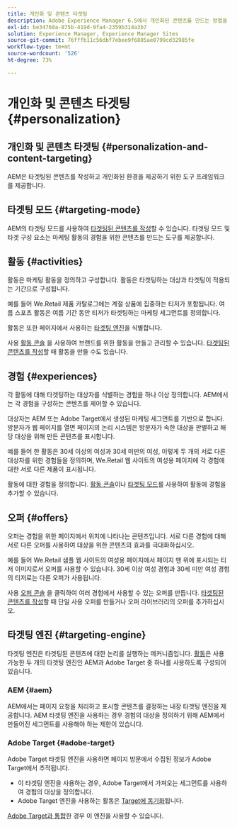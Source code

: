 ```yaml
---
title: 개인화 및 콘텐츠 타겟팅
description: Adobe Experience Manager 6.5에서 개인화된 콘텐츠를 만드는 방법을 알아봅니다.
exl-id: be34760a-875b-419d-9fa4-2359b314a3b7
solution: Experience Manager, Experience Manager Sites
source-git-commit: 76fffb11c56dbf7ebee9f6805ae0799cd32985fe
workflow-type: tm+mt
source-wordcount: '526'
ht-degree: 73%

---
```


# 개인화 및 콘텐츠 타겟팅 {#personalization}

## 개인화 및 콘텐츠 타겟팅 {#personalization-and-content-targeting}

AEM은 타겟팅된 콘텐츠를 작성하고 개인화된 환경을 제공하기 위한 도구 프레임워크를 제공합니다.

## 타겟팅 모드 {#targeting-mode}

AEM의 타겟팅 모드를 사용하여 [타겟팅된 콘텐츠를 작성](/help/sites-authoring/content-targeting-touch.md)할 수 있습니다. 타겟팅 모드 및 타겟 구성 요소는 마케팅 활동의 경험을 위한 콘텐츠를 만드는 도구를 제공합니다.

## 활동 {#activities}

활동은 마케팅 활동을 정의하고 구성합니다. 활동은 타겟팅하는 대상과 타겟팅이 적용되는 기간으로 구성됩니다.

예를 들어 We.Retail 제품 카탈로그에는 계절 상품에 집중하는 티저가 포함됩니다. 여름 스포츠 활동은 여름 기간 동안 티저가 타겟팅하는 마케팅 세그먼트를 정의합니다.

활동은 또한 페이지에서 사용하는 [타겟팅 엔진](/help/sites-authoring/personalization.md#targeting-engine)을 식별합니다.

사용 [활동 콘솔](/help/sites-authoring/activitylib.md) 을 사용하여 브랜드를 위한 활동을 만들고 관리할 수 있습니다. [타겟팅된 콘텐츠를 작성](/help/sites-authoring/content-targeting-touch.md)할 때 활동을 만들 수도 있습니다.

## 경험 {#experiences}

각 활동에 대해 타겟팅하는 대상자를 식별하는 경험을 하나 이상 정의합니다. AEM에서는 각 경험을 구성하는 콘텐츠를 제어할 수 있습니다.

대상자는 AEM 또는 Adobe Target에서 생성된 마케팅 세그먼트를 기반으로 합니다. 방문자가 웹 페이지를 열면 페이지의 논리 시스템은 방문자가 속한 대상을 판별하고 해당 대상을 위해 만든 콘텐츠를 표시합니다.

예를 들어 한 활동은 30세 이상의 여성과 30세 미만의 여성, 이렇게 두 개의 서로 다른 대상자를 위한 경험들을 정의하며, We.Retail 웹 사이트의 여성용 페이지에 각 경험에 대한 서로 다른 제품이 표시됩니다.

활동에 대한 경험을 정의합니다. [활동 콘솔](/help/sites-authoring/activitylib.md#adding-editing-an-activity-using-the-activities-console)이나 [타겟팅 모드](/help/sites-authoring/content-targeting-touch.md#adding-and-removing-experiences-using-targeting-mode)를 사용하여 활동에 경험을 추가할 수 있습니다.

## 오퍼 {#offers}

오퍼는 경험을 위한 페이지에서 위치에 나타나는 콘텐츠입니다. 서로 다른 경험에 대해 서로 다른 오퍼를 사용하여 대상을 위한 콘텐츠의 효과를 극대화하십시오.

예를 들어 We.Retail 샘플 웹 사이트의 여성용 페이지에서 페이지 맨 위에 표시되는 티저 이미지로서 오퍼를 사용할 수 있습니다. 30세 이상 여성 경험과 30세 미만 여성 경험의 티저로는 다른 오퍼가 사용됩니다.

사용 [오퍼 콘솔](/help/sites-authoring/offerlib.md) 을 클릭하여 여러 경험에서 사용할 수 있는 오퍼를 만듭니다. [타겟팅된 콘텐츠를 작성](/help/sites-authoring/content-targeting-touch.md)할 때 단일 사용 오퍼를 만들거나 오퍼 라이브러리의 오퍼를 추가하십시오.

## 타겟팅 엔진 {#targeting-engine}

타겟팅 엔진은 타겟팅된 콘텐츠에 대한 논리를 실행하는 메커니즘입니다. [활동](/help/sites-authoring/activitylib.md)은 사용 가능한 두 개의 타겟팅 엔진인 AEM과 Adobe Target 중 하나를 사용하도록 구성되어 있습니다.

### AEM {#aem}

AEM에서는 페이지 요청을 처리하고 표시할 콘텐츠를 결정하는 내장 타겟팅 엔진을 제공합니다. AEM 타겟팅 엔진을 사용하는 경우 경험의 대상을 정의하기 위해 AEM에서 만들어진 세그먼트를 사용해야 하는 제한이 있습니다.

### Adobe Target {#adobe-target}

Adobe Target 타겟팅 엔진을 사용하면 페이지 방문에서 수집된 정보가 Adobe Target에서 추적됩니다.

* 이 타겟팅 엔진을 사용하는 경우, Adobe Target에서 가져오는 세그먼트를 사용하여 경험의 대상을 정의합니다.
* Adobe Target 엔진을 사용하는 활동은 [Target에 동기화](/help/sites-authoring/activitylib.md#synchronizing-activities-with-adobe-target)됩니다.

[Adobe Target과 통합](/help/sites-administering/opt-in.md)한 경우 이 엔진을 사용할 수 있습니다.
